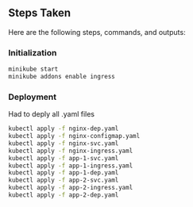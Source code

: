 ## Steps Taken
Here are the following steps, commands, and outputs:

### Initialization

```sh
minikube start
minikube addons enable ingress
```

### Deployment
Had to deply all .yaml files
```sh
kubectl apply -f nginx-dep.yaml
kubectl apply -f nginx-configmap.yaml
kubectl apply -f nginx-svc.yaml
kubectl apply -f nginx-ingress.yaml 
kubectl apply -f app-1-svc.yaml
kubectl apply -f app-1-ingress.yaml
kubectl apply -f app-1-dep.yaml
kubectl apply -f app-2-svc.yaml
kubectl apply -f app-2-ingress.yaml
kubectl apply -f app-2-dep.yaml

```

